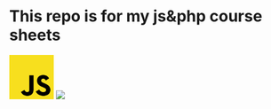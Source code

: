 <h1>This repo is for my js&php course sheets</h1>
<div>
<img src="https://raw.githubusercontent.com/jordanpapaleo/web-logos/master/logos/javascript.svg" style="width:80px; high:auto">
<img src="https://th.bing.com/th/id/R.be8d9eedd771ac8a2ecced0e087a760b?rik=KcSTJpDs6FEK8w&pid=ImgRaw&r=0" style="width:80px;hight:auto">
</div>
